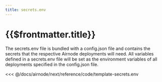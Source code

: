 ```yaml
---
title: secrets.env
---
```


# {{$frontmatter.title}}

The secrets.env file is bundled with a config.json file and contains the secrets that the respective Airnode deployments will need. All variables defined in a secrets.env file will be set as the environment variables of all deployments specified in the config.json file.

<<< @/docs/airnode/next/reference/code/template-secrets.env
